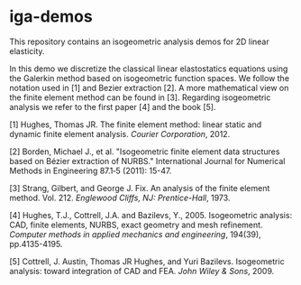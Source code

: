 # iga-demos

This repository contains an isogeometric analysis demos for 2D linear elasticity.

In this demo we discretize the classical linear elastostatics equations using the Galerkin method based on isogeometric function spaces. We follow the notation used in [1] and Bezier extraction [2]. A more mathematical view on the finite element method can be found in [3]. Regarding isogeometric analysis we refer to the first paper [4] and the book [5].


[1] Hughes, Thomas JR. The finite element method: linear static and dynamic finite element analysis. *Courier Corporation*, 2012.

[2] Borden, Michael J., et al. "Isogeometric finite element data structures based on Bézier extraction of NURBS." International Journal for Numerical Methods in Engineering 87.1‐5 (2011): 15-47.

[3] Strang, Gilbert, and George J. Fix. An analysis of the finite element method. Vol. 212. *Englewood Cliffs, NJ: Prentice-Hall*, 1973.

[4] Hughes, T.J., Cottrell, J.A. and Bazilevs, Y., 2005. Isogeometric analysis: CAD, finite elements, NURBS, exact geometry and mesh refinement. *Computer methods in applied mechanics and engineering*, 194(39), pp.4135-4195.

[5] Cottrell, J. Austin, Thomas JR Hughes, and Yuri Bazilevs. Isogeometric analysis: toward integration of CAD and FEA. *John Wiley & Sons*, 2009.
